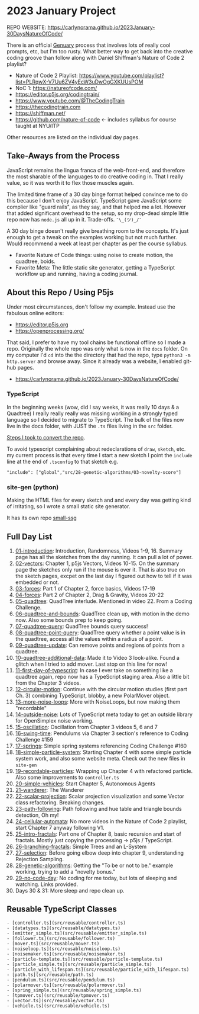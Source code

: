 # 2023 January Project

REPO WEBSITE: <https://carlynorama.github.io/2023January-30DaysNatureOfCode/>

There is an official [Genuary](https://genuary.art) process that involves lots of really cool prompts, etc, but I'm too rusty. What better way to get back into the creative coding groove than follow along with Daniel Shiffman's Nature of Code 2 playlist? 

- Nature of Code 2 Playlist: <https://www.youtube.com/playlist?list=PLRqwX-V7Uu6ZV4yEcW3uDwOgGXKUUsPOM>
- NoC 1: <https://natureofcode.com/>
- <https://editor.p5js.org/codingtrain/>
- <https://www.youtube.com/@TheCodingTrain>
- <https://thecodingtrain.com>
- <https://shiffman.net/>
- <https://github.com/nature-of-code> <- includes syllabus for course taught at NYU/ITP

Other resources are listed on the individual day pages. 

## Take-Aways from the Process

JavaScript remains the lingua franca of the web-front-end, and therefore the most sharable of the languages to do creative coding in. That I really value, so it was worth it to flex those muscles again. 

The limited time frame of a 30 day binge format helped convince me to do this because I don't enjoy JavaScript. TypeScript gave JavaScript some complier like "guard rails", as they say, and that helped me a lot. However that added significant overhead to the setup, so my drop-dead simple little repo now has `node.js` all up in it.  Trade-offs. `¯\_(ツ)_/¯`

A 30 day binge doesn't really give breathing room to the concepts. It's just enough to get a tweak on the examples working but not much further. Would recommend a week at least per chapter as per the course syllabus. 

- Favorite Nature of Code things: using noise to create motion, the quadtree, boids. 
- Favorite Meta: The little static site generator, getting a TypeScript workflow up and running, having a coding journal. 

## About this Repo / Using P5js

Under most circumstances, don't follow my example. Instead use the fabulous online editors:

- <https://editor.p5js.org>
- <https://openprocessing.org/>

That said, I prefer to have my tool chains be functional offline so I made a repo. Originally the whole repo was only what is now in the `docs` folder. On my computer I'd `cd` into the the directory that had the repo, type `python3 -m http.server` and browse away. Since it already was a website, I enabled git-hub pages.

* <https://carlynorama.github.io/2023January-30DaysNatureOfCode/>


### TypeScript

In the beginning weeks (wow, did I say weeks, it was really 10 days & a Quadtree) I really really really was missing working in a strongly typed language so I decided to migrate to TypeScript. The bulk of the files now live in the docs folder, with JUST the `.ts` files living in the `src` folder.

[Steps I took to convert the repo](moving-to-typescript.md).

To avoid typescript complaining about redeclarations of `draw`, `sketch`, etc. my current process is that every time I start a new sketch I point the `include` line at the end of `.tsconfig` to that sketch e.g. 

`"include": ["global","src/28-genetic-algorithms/03-novelty-score"]`

### site-gen (python)
Making the HTML files for every sketch and and every day was getting kind of irritating, so I wrote a small static site generator. 

It has its own repo [small-ssg](https://github.com/carlynorama/small-ssg)

## Full Day List

1. [01-introduction](docs/01-introduction): Introduction, Randomness, Videos 1-9, 16. Summary page has all the sketches from the day running. It can pull a lot of power.
2. [02-vectors](docs/02-vectors): Chapter 1, p5js Vectors, Videos 10-15. On the summary page the sketches only run if the mouse is over it. That is also true on the sketch pages, excpet on the last day I figured out how to tell if it was embedded or not.
3. [03-forces](docs/03-forces): Part 1 of Chapter 2, force basics, Videos 17-19
4. [04-forces](docs/04-forces): Part 2 of Chapter 2, Drag & Gravity, Videos 20-22
5. [05-quadtree](docs/05-quadtree): QuadTree interlude. Mentioned in video 22. From a Coding Challenge.
6. [06-quadtree-and-bounds](docs/06-quadtree-and-bounds): QuadTree clean up, with motion in the demo now. Also some bounds prep to keep going.
7. [07-quadtree-query](docs/07-quadtree-query): QuadTree bounds query success!
8. [08-quadtree-point-query](docs/08-quadtree-point-query): QuadTree query whether a point value is in the quadtree, access all the values within a radius of a point.
9. [09-quadtree-update](docs/09-quadtree-update): Can remove points and regions of points from a quadtree.
10. [10-quadtree-additional-data](docs/10-quadtree-additional-data): Made it to Video 3 look-alike. Found a glitch when I tried to add mover. Last stop on this line for now!
11. [11-first-day-of-typescript](docs/11-first-day-of-typescript): In case I ever take on something like a quadtree again, repo now has a TypeScript staging area. Also a little bit from the Chapter 3 videos.
12. [12-circular-motion](docs/12-circular-motion): Continue with the circular motion studies (first part Ch. 3) combining TypeScript, blobby, a new PolarMover object.
13. [13-more-noise-loops](docs/13-more-noise-loops): More with NoiseLoops, but now making them "recordable"
14. [14-outside-noise](docs/14-outside-noise): Lots of TypeScript meta today to get an outside library for OpenSimplex noise working.
15. [15-oscillation](docs/15-oscillation): Oscillation from Chapter 3 videos 5, 6 and 7
16. [16-swing-time](docs/16-swing-time): Pendulums via Chapter 3 section's reference to Coding Challenge #159
17. [17-springs](docs/17-springs): Simple spring systems referencing Coding Challenge #160
18. [18-simple-particle-system](docs/18-simple-particle-system): Starting Chapter 4 with some simple particle system work, and also some website meta. Check out the new files in `site-gen`
19. [19-recordable-particles](docs/19-recordable-particles): Wrapping up Chapter 4 with refactored particle. Also some improvements to `controller.ts`
20. [20-simple-vehicles](docs/20-simple-vehicles): Start Chapter 5, Autonomous Agents
21. [21-wanderer](docs/21-wanderer): The Wanderer
22. [22-scalar-projection](docs/22-scalar-projection): Scalar projection visualization and some Vector class refactoring. Breaking changes.
23. [23-path-following](docs/23-path-following): Path following and hue table and triangle bounds detection, Oh my!
24. [24-cellular-automata](docs/24-cellular-automata): No more videos in the Nature of Code 2 playlist, start Chapter 7 anyway following V1.
25. [25-intro-fractals](docs/25-intro-fractals): Part one of Chapter 8, basic recursion and start of fractals. Mostly just copying the processing -> p5js / TypeScript.
26. [26-branching-fractals](docs/26-branching-fractals): Simple Trees and an L-System
27. [27-selection](docs/27-selection): Before going elbow deep into chapter 9, understanding Rejection Sampling.
28. [28-genetic-algorithms](docs/28-genetic-algorithms): Getting the "To be or not to be." example working, trying to add a "novelty bonus."
29. [29-no-code-day](docs/29-no-code-day): No coding for me today, but lots of sleeping and watching. Links provided.
30. Days 30 & 31: More sleep and repo clean up. 

## Reusable TypeScript Classes

	- [controller.ts](src/reusable/controller.ts)
	- [datatypes.ts](src/reusable/datatypes.ts)
	- [emitter_simple.ts](src/reusable/emitter_simple.ts)
	- [follower.ts](src/reusable/follower.ts)
	- [mover.ts](src/reusable/mover.ts)
	- [noiseloop.ts](src/reusable/noiseloop.ts)
	- [noisemaker.ts](src/reusable/noisemaker.ts)
	- [particle-template.ts](src/reusable/particle-template.ts)
	- [particle_simple.ts](src/reusable/particle_simple.ts)
	- [particle_with_lifespan.ts](src/reusable/particle_with_lifespan.ts)
	- [path.ts](src/reusable/path.ts)
	- [pendulum.ts](src/reusable/pendulum.ts)
	- [polarmover.ts](src/reusable/polarmover.ts)
	- [spring_simple.ts](src/reusable/spring_simple.ts)
	- [tpmover.ts](src/reusable/tpmover.ts)
	- [vector.ts](src/reusable/vector.ts)
	- [vehicle.ts](src/reusable/vehicle.ts)